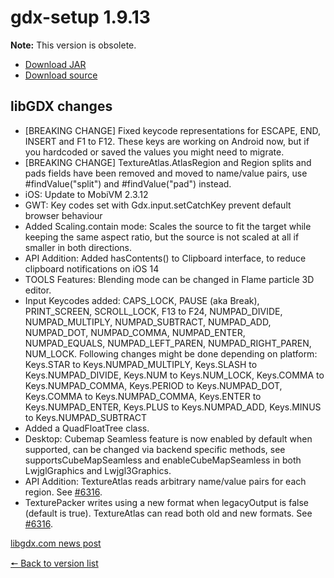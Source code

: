 # gdx-setup 1.9.13

**Note:** This version is obsolete.

* [Download JAR](https://github.com/JavaCakeGames/gdx-setup-archive/blob/main/gdx-setup_1.9.13.jar)
* [Download source](https://github.com/JavaCakeGames/gdx-setup-archive/blob/main/sources/gdx-setup_1.9.13.zip)

## libGDX changes

- \[BREAKING CHANGE\] Fixed keycode representations for ESCAPE, END, INSERT and F1 to F12. These keys are working on Android now, but if you hardcoded or saved the values you might need to migrate.
- \[BREAKING CHANGE\] TextureAtlas.AtlasRegion and Region splits and pads fields have been removed and moved to name/value pairs, use #findValue("split") and #findValue("pad") instead.
- iOS: Update to MobiVM 2.3.12
- GWT: Key codes set with Gdx.input.setCatchKey prevent default browser behaviour
- Added Scaling.contain mode: Scales the source to fit the target while keeping the same aspect ratio, but the source is not scaled at all if smaller in both directions.
- API Addition: Added hasContents() to Clipboard interface, to reduce clipboard notifications on iOS 14
- TOOLS Features: Blending mode can be changed in Flame particle 3D editor.
- Input Keycodes added: CAPS_LOCK, PAUSE (aka Break), PRINT_SCREEN, SCROLL_LOCK, F13 to F24, NUMPAD_DIVIDE, NUMPAD_MULTIPLY, NUMPAD_SUBTRACT, NUMPAD_ADD, NUMPAD_DOT, NUMPAD_COMMA, NUMPAD_ENTER, NUMPAD_EQUALS, NUMPAD_LEFT_PAREN, NUMPAD_RIGHT_PAREN, NUM_LOCK.
  Following changes might be done depending on platform: Keys.STAR to Keys.NUMPAD_MULTIPLY, Keys.SLASH to Keys.NUMPAD_DIVIDE, Keys.NUM to Keys.NUM_LOCK, Keys.COMMA to Keys.NUMPAD_COMMA, Keys.PERIOD to Keys.NUMPAD_DOT, Keys.COMMA to Keys.NUMPAD_COMMA, Keys.ENTER to Keys.NUMPAD_ENTER, Keys.PLUS to Keys.NUMPAD_ADD, Keys.MINUS to Keys.NUMPAD_SUBTRACT
- Added a QuadFloatTree class.
- Desktop: Cubemap Seamless feature is now enabled by default when supported, can be changed via backend specific methods, see supportsCubeMapSeamless and enableCubeMapSeamless in both LwjglGraphics and Lwjgl3Graphics.
- API Addition: TextureAtlas reads arbitrary name/value pairs for each region. See [#6316](https://github.com/libgdx/libgdx/pull/6316).
- TexturePacker writes using a new format when legacyOutput is false (default is true). TextureAtlas can read both old and new formats. See [#6316](https://github.com/libgdx/libgdx/pull/6316).

[libgdx.com news post](https://libgdx.com/news/2021/01/gdx_1_9_13)

[🠔 Back to version list](https://javacakegames.github.io/gdx-setup-archive/)
